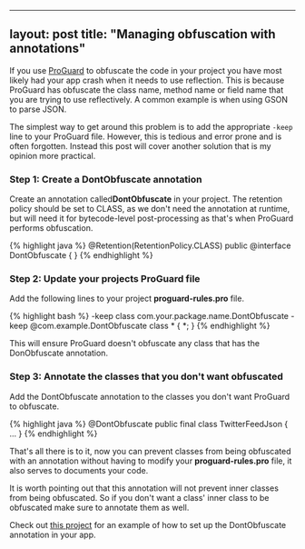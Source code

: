 
---
layout: post
title:  "Managing obfuscation with annotations"
---
If you use [ProGuard] to obfuscate the code in your project you have most likely had your app crash when it needs to use reflection. This is because ProGuard has obfuscate the class name, method name or field name that you are trying to use reflectively. A common example is when using GSON to parse JSON.

The simplest way to get around this problem is to add the appropriate `-keep` line to your ProGuard file. However, this is tedious and error prone and is often forgotten.  Instead this post will cover another solution that is my opinion more practical.

<!--more-->

### Step 1: Create a DontObfuscate annotation
Create an annotation called**DontObfuscate** in your project. The retention policy should be set to CLASS, as we don't need the annotation at runtime, but will need it for bytecode-level post-processing as that's when ProGuard performs obfuscation.

{% highlight java %}
@Retention(RetentionPolicy.CLASS)
public @interface DontObfuscate {
}
{% endhighlight %}

### Step 2: Update your projects ProGuard file
Add the following lines to your project **proguard-rules.pro** file.

{% highlight bash %}
-keep class com.your.package.name.DontObfuscate
-keep @com.example.DontObfuscate class * { *; }
{% endhighlight %}

This will ensure ProGuard doesn't obfuscate any class that has the DonObfuscate annotation. 

### Step 3: Annotate the classes that you don't want obfuscated
Add the DontObfuscate annotation to the classes you don't want ProGuard to obfuscate.

{% highlight java %}
@DontObfuscate
public final class TwitterFeedJson {
		...
}
{% endhighlight %}

That's all there is to it, now you can prevent classes from being obfuscated with an annotation without having to modify your **proguard-rules.pro** file, it also serves to documents your code. 

It is worth pointing out that this annotation will not prevent inner classes from being obfuscated. So if you don't want a class' inner class to be obfuscated make sure to annotate them as well.

Check out [this project] for an example of how to set up the DontObfuscate annotation in your app.

[this project]: https://github.com/andersmurphy/demo-app/commit/5a89952a4d6cd7bf2ca7119b8468b763fe9ead87
[ProGuard]: http://proguard.sourceforge.net/
